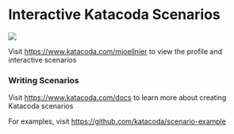 # Interactive Katacoda Scenarios

[![](http://shields.katacoda.com/katacoda/mjoellnier/count.svg)](https://www.katacoda.com/mjoellnier "Get your profile on Katacoda.com")

Visit https://www.katacoda.com/mjoellnier to view the profile and interactive scenarios

### Writing Scenarios
Visit https://www.katacoda.com/docs to learn more about creating Katacoda scenarios

For examples, visit https://github.com/katacoda/scenario-example
